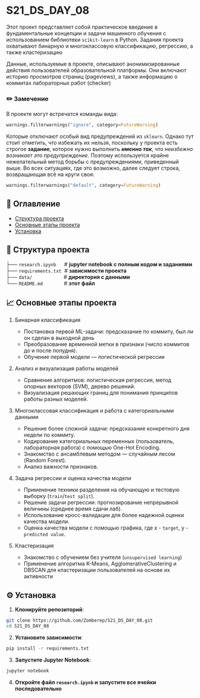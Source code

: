 # S21_DS_DAY_08

Этот проект представляет собой практическое введение в фундаментальные концепции и задачи машинного обучения с использованием библиотеки `scikit-learn` в Python. Задания проекта охватывают бинарную и многоклассовую классификацию, регрессию, а также кластеризацию

Данные, используемые в проекте, описывают анонимизированные действия пользователей образовательной платформы. Они включают историю просмотров страниц (pageviews), а также информацию о коммитах лабораторных работ (checker)

### ✏️ Замечение

В проекте могут встречатся команды вида:
```python
warnings.filterwarnings("ignore", category=FutureWarning)
```
Которые отключают особый вид предупреждений из `sklearn`. Однако тут стоит отметить, что избежать их нельзя, поскольку у проекта есть строгое **задание**, которое нужно выполнить ***именно так***, что *неизбежно возникает это предупреждение*. Поэтому используется крайне нежелательный метод борьбы с предупреждениями, приведенный выше. Во всех ситуациях, где это возможно, далее следует строка, возвращающая всё на круги своя:
```python
warnings.filterwarnings("default", category=FutureWarning)
```

## 📌 Оглавление
- [Структура проекта](#-структура-проекта)
- [Основные этапы проекта](#-основные-этапы-проекта)
- [Установка](#-установка)

## 📁 Структура проекта
├── `research.ipynb` &emsp; # **jupyter notebook с полным кодом и заданиями** <br>
├── `requirements.txt`&nbsp; # **зависимости проекта** <br>
├── `data/` &emsp;&emsp;&emsp;&emsp;&emsp;&ensp;&nbsp;# **директория с данными** <br>
└── `README.md` &emsp;&emsp;&emsp;&ensp; # **этот файл** <br>

## 📈 Основные этапы проекта

1. Бинарная классификация

    * Постановка первой ML-задачи: предсказание по коммиту, был ли он сделан в выходной день
    * Преобразование временной метки в признаки (число коммитов до и после полудня).
    * Обучение первой модели — логистической регрессии

2. Анализ и визуализация работы моделей

    * Сравнение алгоритмов: логистическая регрессия, метод опорных векторов (SVM), дерево решений.
    * Визуализация решающих границ для понимания принципов работы разных моделей.

3. Многоклассовая классификация и работа с категориальными данными

    * Решение более сложной задачи: предсказание конкретного дня недели по коммиту.
    * Кодирование категориальных переменных (пользователь, лабораторная работа) с помощью One-Hot Encoding.
    * Знакомство с ансамблевым методом — случайным лесом (Random Forest).
    * Анализ важности признаков.

4. Задача регрессии и оценка качества модели

    * Применение техники разделения на обучающую и тестовую выборку (`train`/`test split`).
    * Решение задачи регрессии: прогнозирование непрерывной величины (среднее время сдачи лаб).
    * Использование кросс-валидации для более надежной оценки качества модели.
    * Оценка качества модели с помощью графика, где x - `target`, y - `predicted value`.

5. Кластеризация

    * Знакомство с обучением без учителя (`unsupervised learning`)
    * Применение алгоритма K-Means, AgglomerativeClustering и DBSCAN для кластеризации пользователей на основе их активности

<a id="-установка"></a>
## ⚙️ Установка

1. **Клонируйте репозиторий**:
```bash
git clone https://github.com/Zomberep/S21_DS_DAY_08.git
cd S21_DS_DAY_08
```
2. **Установите зависимости**:
```bash
pip install -r requirements.txt
```
3. **Запустите Jupyter Notebook**:
```bash
jupyter notebook
```
4. **Откройте файл ```research.ipynb``` и запустите все ячейки последовательно**
